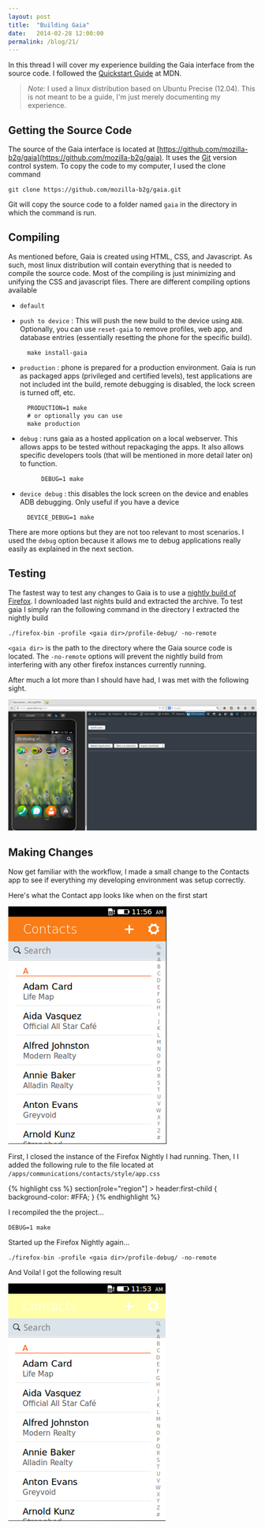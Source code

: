 ```yaml
---
layout: post
title:  "Building Gaia"
date:   2014-02-28 12:00:00
permalink: /blog/21/
---
```


In this thread I will cover my experience building the Gaia interface from the source code. I followed the [Quickstart Guide](https://developer.mozilla.org/en-US/Firefox_OS/Hacking_Firefox_OS/Quickstart_guide_to_Gaia_development) at MDN.

> *Note:* I used a linux distribution based on Ubuntu Precise (12.04). This is not meant to be a guide, I'm just merely documenting my experience.

## Getting the Source Code

The source of the Gaia interface is located at [https://github.com/mozilla-b2g/gaia](https://github.com/mozilla-b2g/gaia). It uses the [Git](http://git-scm.com/) version control system. To copy the code to my computer, I used the clone command

	git clone https://github.com/mozilla-b2g/gaia.git

Git will copy the source code to a folder named `gaia` in the directory in which the command is run.

## Compiling

As mentioned before, Gaia is created using HTML, CSS, and Javascript. As such, most linux distribution will contain everything that is needed to compile the source code. Most of the compiling is just minimizing and unifying the CSS and javascript files. There are different compiling options available

* `default`
* `push to device` : This will push the new build to the device using `ADB`. Optionally, you can use `reset-gaia` to remove profiles, web app, and database entries (essentially resetting the phone for the specific build).

		make install-gaia

* `production` : phone is prepared for a production environment. Gaia is run as packaged apps (privileged and certified levels), test applications are not included int the build, remote debugging is disabled, the lock screen is turned off, etc.

		PRODUCTION=1 make
		# or optionally you can use
		make production

* `debug` : runs gaia as a hosted application on a local webserver. This allows apps to be tested without repackaging the apps. It also allows specific developers tools (that will be mentioned in more detail later on) to function.

			DEBUG=1 make

* `device debug` : this disables the lock screen on the device and enables ADB debugging. Only useful if you have a device

		DEVICE_DEBUG=1 make
There are more options but they are not too relevant to most scenarios. I used the `debug` option because it allows me to debug applications really easily as explained in the next section.

## Testing

The fastest way to test any changes to Gaia is to use a [nightly build of Firefox](http://nightly.mozilla.org/). I downloaded last nights build and extracted the archive. To test gaia I simply ran the following command in the directory I extracted the nightly build

	./firefox-bin -profile <gaia dir>/profile-debug/ -no-remote

`<gaia dir>` is the path to the directory where the Gaia source code is located. The `-no-remote` options will prevent the nightly build from interfering with any other firefox instances currently running.

After much a lot more than I should have had, I was met with the following sight.

![A screen shot of the Nightly build of firefox with what looks like an emulator to the left and developer tools to the right](/img/posts/21/desktop-build.png)

## Making Changes

Now get familiar with the workflow, I made a small change to the Contacts app to see if everything my developing environment was setup correctly. 

Here's what the Contact app looks like when on the first start

![A screen shot of the Contacts app. The important thing to notice is that the header is the typical Firefox OS orange color](/img/posts/21/before.png)

First, I closed the instance of the Firefox Nightly I had running. Then, I I added the following rule to the file located at `/apps/communications/contacts/style/app.css`

{% highlight css %}
section[role="region"] > header:first-child {
	background-color: #FFA;
}
{% endhighlight %}

I recompiled the the project...

	DEBUG=1 make

Started up the Firefox Nightly again...

	./firefox-bin -profile <gaia dir>/profile-debug/ -no-remote

And Voila! I got the following result

![It's the Contact app again but the color of the header looks washed out](/img/posts/21/result.png)

